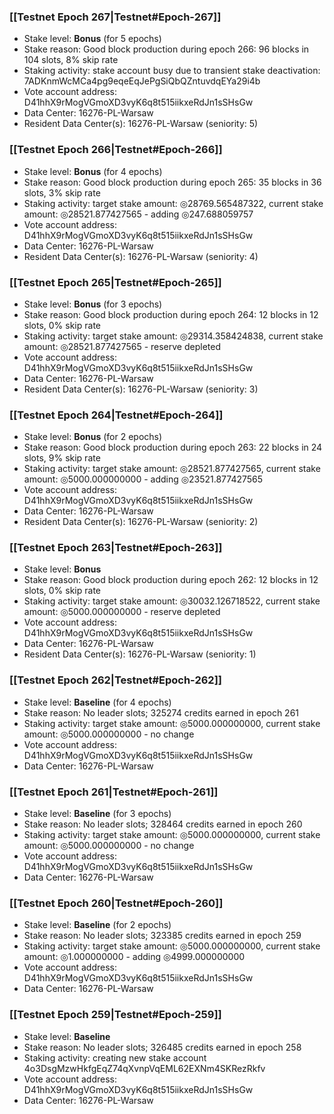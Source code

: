 ### [[Testnet Epoch 267|Testnet#Epoch-267]]
* Stake level: **Bonus** (for 5 epochs)
* Stake reason: Good block production during epoch 266: 96 blocks in 104 slots, 8% skip rate
* Staking activity: stake account busy due to transient stake deactivation: 7ADKnmWcMCa4pg9eqeEqJePgSiQbQZntuvdqEYa29i4b
* Vote account address: D41hhX9rMogVGmoXD3vyK6q8t515iikxeRdJn1sSHsGw
* Data Center: 16276-PL-Warsaw
* Resident Data Center(s): 16276-PL-Warsaw (seniority: 5)
### [[Testnet Epoch 266|Testnet#Epoch-266]]
* Stake level: **Bonus** (for 4 epochs)
* Stake reason: Good block production during epoch 265: 35 blocks in 36 slots, 3% skip rate
* Staking activity: target stake amount: ◎28769.565487322, current stake amount: ◎28521.877427565 - adding ◎247.688059757
* Vote account address: D41hhX9rMogVGmoXD3vyK6q8t515iikxeRdJn1sSHsGw
* Data Center: 16276-PL-Warsaw
* Resident Data Center(s): 16276-PL-Warsaw (seniority: 4)
### [[Testnet Epoch 265|Testnet#Epoch-265]]
* Stake level: **Bonus** (for 3 epochs)
* Stake reason: Good block production during epoch 264: 12 blocks in 12 slots, 0% skip rate
* Staking activity: target stake amount: ◎29314.358424838, current stake amount: ◎28521.877427565 - reserve depleted
* Vote account address: D41hhX9rMogVGmoXD3vyK6q8t515iikxeRdJn1sSHsGw
* Data Center: 16276-PL-Warsaw
* Resident Data Center(s): 16276-PL-Warsaw (seniority: 3)
### [[Testnet Epoch 264|Testnet#Epoch-264]]
* Stake level: **Bonus** (for 2 epochs)
* Stake reason: Good block production during epoch 263: 22 blocks in 24 slots, 9% skip rate
* Staking activity: target stake amount: ◎28521.877427565, current stake amount: ◎5000.000000000 - adding ◎23521.877427565
* Vote account address: D41hhX9rMogVGmoXD3vyK6q8t515iikxeRdJn1sSHsGw
* Data Center: 16276-PL-Warsaw
* Resident Data Center(s): 16276-PL-Warsaw (seniority: 2)
### [[Testnet Epoch 263|Testnet#Epoch-263]]
* Stake level: **Bonus**
* Stake reason: Good block production during epoch 262: 12 blocks in 12 slots, 0% skip rate
* Staking activity: target stake amount: ◎30032.126718522, current stake amount: ◎5000.000000000 - reserve depleted
* Vote account address: D41hhX9rMogVGmoXD3vyK6q8t515iikxeRdJn1sSHsGw
* Data Center: 16276-PL-Warsaw
* Resident Data Center(s): 16276-PL-Warsaw (seniority: 1)
### [[Testnet Epoch 262|Testnet#Epoch-262]]
* Stake level: **Baseline** (for 4 epochs)
* Stake reason: No leader slots; 325274 credits earned in epoch 261
* Staking activity: target stake amount: ◎5000.000000000, current stake amount: ◎5000.000000000 - no change
* Vote account address: D41hhX9rMogVGmoXD3vyK6q8t515iikxeRdJn1sSHsGw
* Data Center: 16276-PL-Warsaw
### [[Testnet Epoch 261|Testnet#Epoch-261]]
* Stake level: **Baseline** (for 3 epochs)
* Stake reason: No leader slots; 328464 credits earned in epoch 260
* Staking activity: target stake amount: ◎5000.000000000, current stake amount: ◎5000.000000000 - no change
* Vote account address: D41hhX9rMogVGmoXD3vyK6q8t515iikxeRdJn1sSHsGw
* Data Center: 16276-PL-Warsaw
### [[Testnet Epoch 260|Testnet#Epoch-260]]
* Stake level: **Baseline** (for 2 epochs)
* Stake reason: No leader slots; 323385 credits earned in epoch 259
* Staking activity: target stake amount: ◎5000.000000000, current stake amount: ◎1.000000000 - adding ◎4999.000000000
* Vote account address: D41hhX9rMogVGmoXD3vyK6q8t515iikxeRdJn1sSHsGw
* Data Center: 16276-PL-Warsaw
### [[Testnet Epoch 259|Testnet#Epoch-259]]
* Stake level: **Baseline**
* Stake reason: No leader slots; 326485 credits earned in epoch 258
* Staking activity: creating new stake account 4o3DsgMzwHkfgEqZ74qXvnpVqEML62EXNm4SKRezRkfv
* Vote account address: D41hhX9rMogVGmoXD3vyK6q8t515iikxeRdJn1sSHsGw
* Data Center: 16276-PL-Warsaw
